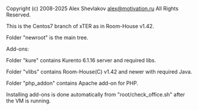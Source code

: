 Copyright (c) 2008-2025 Alex Shevlakov alex@motivation.ru 
All Rights Reserved.

This is the Centos7 branch of xTER as in Room-House v1.42.

Folder "newroot" is the main tree.

Add-ons:

Folder "kure" contains Kurento 6.1.16 server and required libs.

Folder "vlibs" contains Room-House(C) v1.42 and newer with required Java.

Folder "php_addon" contains Apache add-on for PHP.

Installing add-ons is done automatically from "root/check_office.sh" after the VM is running.
